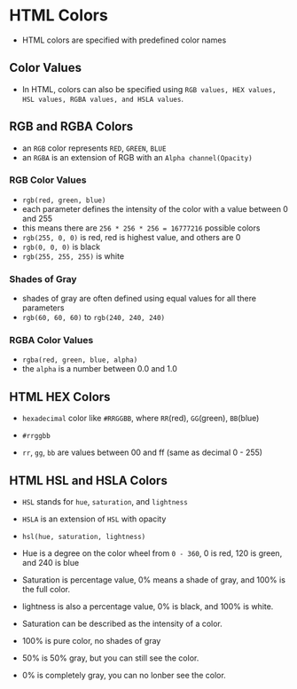 # HTML Colors

- HTML colors are specified with predefined color names

## Color Values

- In HTML, colors can also be specified using `RGB values, HEX values, HSL values, RGBA values, and HSLA values`.

## RGB and RGBA Colors

- an `RGB` color represents `RED`, `GREEN`, `BLUE`
- an `RGBA` is an extension of RGB with an `Alpha channel(Opacity)`

### RGB Color Values

- `rgb(red, green, blue)`
- each parameter defines the intensity of the color with a value between 0 and 255
- this means there are `256 * 256 * 256 = 16777216` possible colors
- `rgb(255, 0, 0)` is red, red is highest value, and others are 0
- `rgb(0, 0, 0)` is black
- `rgb(255, 255, 255)` is white

### Shades of Gray

- shades of gray are often defined using equal values for all there parameters
- `rgb(60, 60, 60)` to `rgb(240, 240, 240)`

### RGBA Color Values

- `rgba(red, green, blue, alpha)`
- the `alpha` is a number between 0.0 and 1.0

## HTML HEX Colors

- `hexadecimal` color like `#RRGGBB`, where `RR`(red), `GG`(green), `BB`(blue)

- `#rrggbb`
- `rr`, `gg`, `bb` are values between 00 and ff (same as decimal 0 - 255)

## HTML HSL and HSLA Colors

- `HSL` stands for `hue`, `saturation`, and `lightness`
- `HSLA` is an extension of `HSL` with opacity
- `hsl(hue, saturation, lightness)`

- Hue is a degree on the color wheel from `0 - 360`, 0 is red, 120 is green, and 240 is blue
- Saturation is percentage value, 0% means a shade of gray, and 100% is the full color.
- lightness is also a percentage value, 0% is black, and 100% is white.

- Saturation can be described as the intensity of a color.
- 100% is pure color, no shades of gray
- 50% is 50% gray, but you can still see the color.
- 0% is completely gray, you can no lonber see the color.
